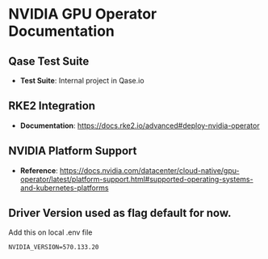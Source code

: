 # NVIDIA GPU Operator Documentation

## Qase Test Suite

- **Test Suite**: Internal project in Qase.io

## RKE2 Integration

- **Documentation**: https://docs.rke2.io/advanced#deploy-nvidia-operator

## NVIDIA Platform Support

- **Reference**: https://docs.nvidia.com/datacenter/cloud-native/gpu-operator/latest/platform-support.html#supported-operating-systems-and-kubernetes-platforms

## Driver Version used as flag default for now.
Add this on local .env file
```
NVIDIA_VERSION=570.133.20
```